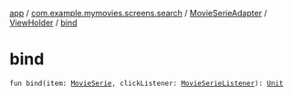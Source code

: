 [app](../../../index.md) / [com.example.mymovies.screens.search](../../index.md) / [MovieSerieAdapter](../index.md) / [ViewHolder](index.md) / [bind](./bind.md)

# bind

`fun bind(item: `[`MovieSerie`](../../../com.example.mymovies.models/-movie-serie/index.md)`, clickListener: `[`MovieSerieListener`](../-movie-serie-listener/index.md)`): `[`Unit`](https://kotlinlang.org/api/latest/jvm/stdlib/kotlin/-unit/index.html)